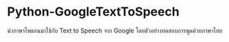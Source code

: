 # Python-GoogleTextToSpeech
นำภาษาไพธอนมาใช้กับ Text to Speech จาก Google โดยตัวอย่างทดสอบการพูดด้วยภาษาไทย

